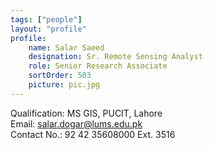 ```yaml
---
tags: ["people"]
layout: "profile"
profile:
    name: Salar Saeed
    designation: Sr. Remote Sensing Analyst
    role: Senior Research Associate
    sortOrder: 503
    picture: pic.jpg
---
```


Qualification: MS GIS, PUCIT, Lahore  
Email: salar.dogar@lums.edu.pk  
Contact No.: 92 42 35608000 Ext. 3516  
